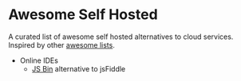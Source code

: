 # Awesome Self Hosted

A curated list of awesome self hosted alternatives to cloud services. Inspired by other [awesome lists](https://github.com/bayandin/awesome-awesomeness).
- Online IDEs
	- [JS Bin](https://github.com/jsbin/jsbin/) alternative to jsFiddle
